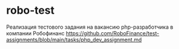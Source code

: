 # robo-test

Реализация тестового задания на вакансию php-разработчика в компании Робофинанс https://github.com/RoboFinance/test-assignments/blob/main/tasks/php_dev_assignment.md

